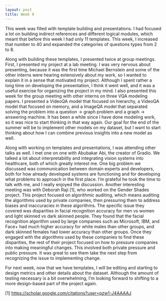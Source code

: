 ```yaml
---
layout: post
title: Week 9
---
```


This week was filled with template building and presentations. I had focused a lot on building indirect references and different logical modules, which meant that before this week I had only 11 templates. This week, I increased that number to 40 and expanded the categories of questions types from 2 to 8. 

Along with building these templates, I presented twice at group meetings. First, I presented my project at a lab meeting. I was very nervous about presenting, because it was the first time Michael Bernstein and some of the other interns were hearing extensively about my work, so I wanted to explain it in a sense that motivated my project. Although I spent rather a long time on developing the presentation, I think it went well, and it was a useful exercise for organizing the project in my mind. I also presented this week for the group meeting with other interns on three VQA modeling papers. I presented a VideoQA model that focused on hierarchy, a VideoQA model that focused on memory, and a ImageQA model that separated solving the problem into a question → graph problem and a graph → answering machine. It has been a while since I have done modeling work, so it was nice to start thinking in that way again. Our goal for the end of the summer will be to implement other models on my dataset, but I want to start thinking about how I can combine previous insights into a new model as well. 

Along with working on templates and presentations, I was attending other talks as well. I met one on one with Abubakar Abi, the creator of Gradio. We talked a lot about interpretability and integrating vision systems into healthcare, both of which greatly interest me. One big problem we discussed was communication between domain experts and developers, both for how already developed systems are functioning and for developing what problems to approach in the first place. I’m grateful he took the time to talk with me, and I really enjoyed the discussion. Another interesting meeting was with Deborah Raji  [1], who worked on the Gender Shades project. This project focused on algorithmic auditing, which means auditing the algorithms used by private companies, then pressuring them to address biases and inaccuracies in these algorithms. The specific issue they covered was disparities in facial recognition accuracy for men vs women and light skinned vs dark skinned people. They found that the facial recognition algorithm used by large companies such as Microsoft, IBM, and Face+ had much higher accuracy for white males than other groups, and dark skinned females had lower accuracy than other groups. Once they engaged with the algorithms used by these companies to find these disparities, the rest of their project focused on how to pressure companies into making meaningful changes. This involved both private pressure and public pressure. It was great to see them take the next step from recognizing the issue to implementing change.

For next week, now that we have templates, I will be editing and starting to design metrics and other details about the dataset. Although the amount of testing necessary is a bit overwhelming, I’m looking forward to shifting to a more design-based part of the project again. 

[1] https://scholar.google.com/citations?user=pzw1-J4AAAAJ
